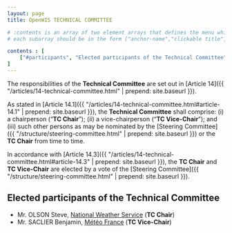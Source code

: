 ```yaml
---
layout: page
title: OpenWIS TECHNICAL COMMITTEE

# :contents is an array of two element arrays that defines the menu which appears in the masthead
# each subarray should be in the form ["anchor-name","clickable title"]

contents : [
    ["#participants", "Elected participants of the Technical Committee"]
]
---
```


The responsibilities of the **Technical Committee** are set out in [Article 14]({{ "/articles/14-technical-committee.html" | prepend: site.baseurl }}).

As stated in [Article 14.1]({{ "/articles/14-technical-committee.html#article-14.1" | prepend: site.baseurl }}), the **Technical Committee** shall comprise: (i) a chairperson (“**TC Chair**”); (ii) a vice-chairperson (“**TC Vice-Chair**”); and (iii) such other persons as may be nominated by the [Steering Committee]({{ "/structure/steering-committee.html" | prepend: site.baseurl }}) or the **TC Chair** from time to time.

In accordance with [Article 14.3]({{ "/articles/14-technical-committee.html#article-14.3" | prepend: site.baseurl }}), the **TC Chair** and **TC Vice-Chair** are elected by a vote of the [Steering Committee]({{ "/structure/steering-committee.html" | prepend: site.baseurl }}).

<h2 id="participants">Elected participants of the Technical Committee</h2>

* Mr. OLSON Steve, [National Weather Service](http://www.weather.gov/) (**TC Chair**)
* Mr. SACLIER Benjamin, [Météo France](http://meteo.fr/) (**TC Vice-Chair**)
